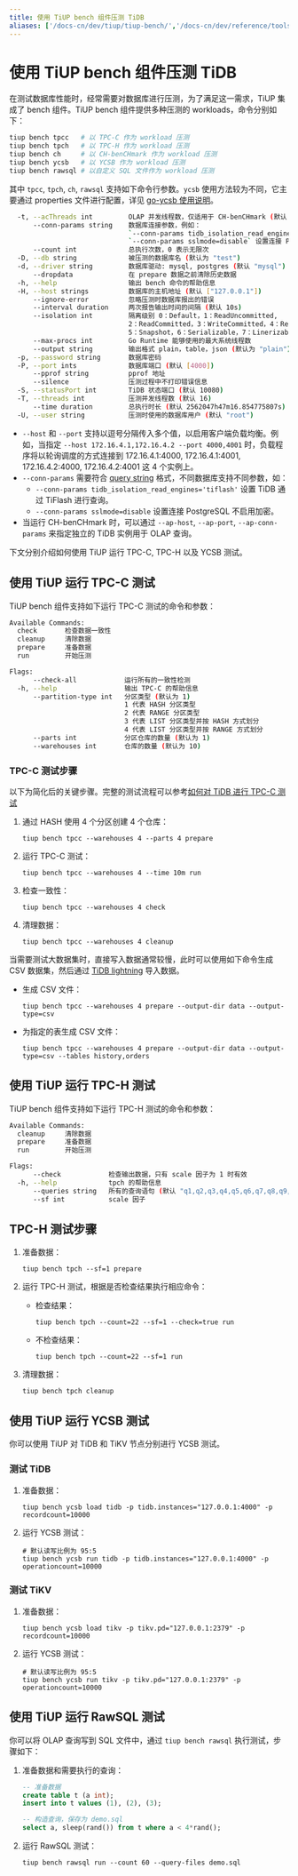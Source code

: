 ```yaml
---
title: 使用 TiUP bench 组件压测 TiDB
aliases: ['/docs-cn/dev/tiup/tiup-bench/','/docs-cn/dev/reference/tools/tiup/bench/']
---
```


# 使用 TiUP bench 组件压测 TiDB

在测试数据库性能时，经常需要对数据库进行压测，为了满足这一需求，TiUP 集成了 bench 组件。TiUP bench 组件提供多种压测的 workloads，命令分别如下：

```bash
tiup bench tpcc   # 以 TPC-C 作为 workload 压测
tiup bench tpch   # 以 TPC-H 作为 workload 压测
tiup bench ch     # 以 CH-benCHmark 作为 workload 压测
tiup bench ycsb   # 以 YCSB 作为 workload 压测
tiup bench rawsql # 以自定义 SQL 文件作为 workload 压测
```

其中 `tpcc`, `tpch`, `ch`, `rawsql` 支持如下命令行参数。`ycsb` 使用方法较为不同，它主要通过 properties 文件进行配置，详见 [go-ycsb 使用说明](https://github.com/pingcap/go-ycsb#usage)。

```bash
  -t, --acThreads int         OLAP 并发线程数，仅适用于 CH-benCHmark (默认 1)
      --conn-params string    数据库连接参数，例如：
                              `--conn-params tidb_isolation_read_engines='tiflash'` 设置 TiDB 通过 TiFlash 进行查询
                              `--conn-params sslmode=disable` 设置连接 PostgreSQL 不启用加密
      --count int             总执行次数，0 表示无限次
  -D, --db string             被压测的数据库名 (默认为 "test")
  -d, --driver string         数据库驱动: mysql, postgres (默认 "mysql")
      --dropdata              在 prepare 数据之前清除历史数据
  -h, --help                  输出 bench 命令的帮助信息
  -H, --host strings          数据库的主机地址 (默认 ["127.0.0.1"])
      --ignore-error          忽略压测时数据库报出的错误
      --interval duration     两次报告输出时间的间隔 (默认 10s)
      --isolation int         隔离级别 0：Default，1：ReadUncommitted,
                              2：ReadCommitted，3：WriteCommitted，4：RepeatableRead，
                              5：Snapshot，6：Serializable，7：Linerizable
      --max-procs int         Go Runtime 能够使用的最大系统线程数
      --output string         输出格式 plain，table，json (默认为 "plain")
  -p, --password string       数据库密码
  -P, --port ints             数据库端口 (默认 [4000])
      --pprof string          pprof 地址
      --silence               压测过程中不打印错误信息
  -S, --statusPort int        TiDB 状态端口 (默认 10080)
  -T, --threads int           压测并发线程数 (默认 16)
      --time duration         总执行时长 (默认 2562047h47m16.854775807s)
  -U, --user string           压测时使用的数据库用户 (默认 "root")
```

- `--host` 和 `--port` 支持以逗号分隔传入多个值，以启用客户端负载均衡。例如，当指定 `--host 172.16.4.1,172.16.4.2 --port 4000,4001` 时，负载程序将以轮询调度的方式连接到 172.16.4.1:4000, 172.16.4.1:4001, 172.16.4.2:4000, 172.16.4.2:4001 这 4 个实例上。
- `--conn-params` 需要符合 [query string](https://en.wikipedia.org/wiki/Query_string) 格式，不同数据库支持不同参数，如：
    - `--conn-params tidb_isolation_read_engines='tiflash'` 设置 TiDB 通过 TiFlash 进行查询。
    - `--conn-params sslmode=disable` 设置连接 PostgreSQL 不启用加密。
- 当运行 CH-benCHmark 时，可以通过 `--ap-host`, `--ap-port`, `--ap-conn-params` 来指定独立的 TiDB 实例用于 OLAP 查询。

下文分别介绍如何使用 TiUP 运行 TPC-C, TPC-H 以及 YCSB 测试。

## 使用 TiUP 运行 TPC-C 测试

TiUP bench 组件支持如下运行 TPC-C 测试的命令和参数：

```bash
Available Commands:
  check       检查数据一致性
  cleanup     清除数据
  prepare     准备数据
  run         开始压测

Flags:
      --check-all            运行所有的一致性检测
  -h, --help                 输出 TPC-C 的帮助信息
      --partition-type int   分区类型 (默认为 1)
                             1 代表 HASH 分区类型
                             2 代表 RANGE 分区类型
                             3 代表 LIST 分区类型并按 HASH 方式划分
                             4 代表 LIST 分区类型并按 RANGE 方式划分
      --parts int            分区仓库的数量 (默认为 1)
      --warehouses int       仓库的数量 (默认为 10)
```

### TPC-C 测试步骤

以下为简化后的关键步骤。完整的测试流程可以参考[如何对 TiDB 进行 TPC-C 测试](/benchmark/benchmark-tidb-using-tpcc.md)

1. 通过 HASH 使用 4 个分区创建 4 个仓库：

    ```shell
    tiup bench tpcc --warehouses 4 --parts 4 prepare
    ```

2. 运行 TPC-C 测试：

    ```shell
    tiup bench tpcc --warehouses 4 --time 10m run
    ```

3. 检查一致性：

    ```shell
    tiup bench tpcc --warehouses 4 check
    ```

4. 清理数据：

    ```shell
    tiup bench tpcc --warehouses 4 cleanup
    ```

当需要测试大数据集时，直接写入数据通常较慢，此时可以使用如下命令生成 CSV 数据集，然后通过 [TiDB lightning](/tidb-lightning/tidb-lightning-overview.md) 导入数据。

- 生成 CSV 文件：

  ```shell
  tiup bench tpcc --warehouses 4 prepare --output-dir data --output-type=csv
  ```

- 为指定的表生成 CSV 文件：

  ```shell
  tiup bench tpcc --warehouses 4 prepare --output-dir data --output-type=csv --tables history,orders
  ```

## 使用 TiUP 运行 TPC-H 测试

TiUP bench 组件支持如下运行 TPC-H 测试的命令和参数：

```bash
Available Commands:
  cleanup     清除数据
  prepare     准备数据
  run         开始压测

Flags:
      --check            检查输出数据，只有 scale 因子为 1 时有效
  -h, --help             tpch 的帮助信息
      --queries string   所有的查询语句 (默认 "q1,q2,q3,q4,q5,q6,q7,q8,q9,q10,q11,q12,q13,q14,q15,q16,q17,q18,q19,q20,q21,q22")
      --sf int           scale 因子
```

## TPC-H 测试步骤

1. 准备数据：

    ```shell
    tiup bench tpch --sf=1 prepare
    ```

2. 运行 TPC-H 测试，根据是否检查结果执行相应命令：

    - 检查结果：

        ```shell
        tiup bench tpch --count=22 --sf=1 --check=true run
        ```

    - 不检查结果：

        ```shell
        tiup bench tpch --count=22 --sf=1 run
        ```

3. 清理数据：

    ```shell
    tiup bench tpch cleanup
    ```

## 使用 TiUP 运行 YCSB 测试

你可以使用 TiUP 对 TiDB 和 TiKV 节点分别进行 YCSB 测试。

### 测试 TiDB

1. 准备数据：

    ```shell
    tiup bench ycsb load tidb -p tidb.instances="127.0.0.1:4000" -p recordcount=10000
    ```

2. 运行 YCSB 测试：

    ```shell
    # 默认读写比例为 95:5
    tiup bench ycsb run tidb -p tidb.instances="127.0.0.1:4000" -p operationcount=10000
    ```

### 测试 TiKV

1. 准备数据：

    ```shell
    tiup bench ycsb load tikv -p tikv.pd="127.0.0.1:2379" -p recordcount=10000
    ```

2. 运行 YCSB 测试：

    ```shell
    # 默认读写比例为 95:5
    tiup bench ycsb run tikv -p tikv.pd="127.0.0.1:2379" -p operationcount=10000
    ```

## 使用 TiUP 运行 RawSQL 测试

你可以将 OLAP 查询写到 SQL 文件中，通过 `tiup bench rawsql` 执行测试，步骤如下：

1. 准备数据和需要执行的查询：

    ```sql
    -- 准备数据
    create table t (a int);
    insert into t values (1), (2), (3);

    -- 构造查询，保存为 demo.sql
    select a, sleep(rand()) from t where a < 4*rand();
    ```

2. 运行 RawSQL 测试：

   ```shell
   tiup bench rawsql run --count 60 --query-files demo.sql
   ```

